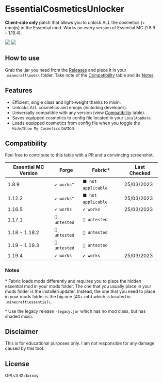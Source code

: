 # EssentialCosmeticsUnlocker
**Client-side only** patch that allows you to unlock ALL the cosmetics (+ emojis) in the Essential mod. Works on every version of Essential MC (1.8.9 - 1.19.4).

![](https://img.shields.io/badge/COMPATIBILITY-∞-0?style=for-the-badge)
![](https://img.shields.io/github/downloads/DxxxxY/EssentialCosmeticsUnlocker/total?style=for-the-badge)

## How to use
Grab the .jar you need from the [Releases](https://github.com/DxxxxY/EssentialCosmeticsUnlocker/releases) and place it in your `.minecraft\mods\` folder. Take note of the [Compatibility](#compatibility) table and its [Notes](#notes).

## Features
- Efficient, single class and light-weight thanks to mixin.
- Unlocks ALL cosmetics and emojis (including developer). 
- Universally compatible with any version (view [Compatibility](#compatibility) table).
- Saves equipped cosmetics to config file located in your `LocalAppData`.
- Loads equipped cosmetics from config file when you toggle the `Hide/Show My Cosmetics` button.

## Compatibility
Feel free to contribute to this table with a PR and a convincing screenshot.

| Essential MC Version | Forge          | Fabric*            | Last Checked |
|----------------------|----------------|--------------------|--------------|
| 1.8.9                | `✔️ works^`️   | `⬛ not applicable` | 25/03/2023   |
| 1.12.2               | `✔️ works^`️   | `⬛ not applicable` | 25/03/2023   |
| 1.16.5               | `✔️ works`     | `✔️ works`         | 25/03/2023   |
| 1.17.1               | `🚧 untested`️ | `🚧 untested`      |              |
| 1.18 - 1.18.2        | `🚧 untested`️ | `🚧 untested`      |              |
| 1.19 - 1.19.3        | `🚧 untested`️ | `🚧 untested`      |              |
| 1.19.4               | `✔️ works`     | `✔️ works`         | 25/03/2023   |

### Notes
\* Fabric loads mods differently and requires you to place the hidden essential mod in your mods folder. The one that you usually place in your mods folder is the installer/updater. Instead, the one that you need to place in your mods folder is the big one (40+ mb) which is located in `.minecraft\essential\`.

^ Use the legacy release `-legacy.jar` which has no mod class, but has shaded mixin.
 
## Disclaimer
This is for educational purposes only. I am not responsible for any damage caused by this tool.

## License
GPLv3 © dxxxxy